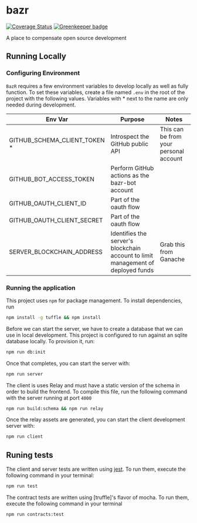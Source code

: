 # bazr

[![Coverage Status](https://coveralls.io/repos/github/AlecAivazis/bazr/badge.svg)](https://coveralls.io/github/AlecAivazis/bazr) [![Greenkeeper badge](https://badges.greenkeeper.io/AlecAivazis/bazr.svg)](https://greenkeeper.io/)

A place to compensate open source development

## Running Locally

### Configuring Environment

`BazR` requires a few environment variables to develop locally as well
as fully function. To set these variables, create a file named `.env` in the root of the project with the following values. Variables with \* next to the name are only needed during development.

| Env Var                       | Purpose                                                                          | Notes                                  |
| ----------------------------- | -------------------------------------------------------------------------------- | -------------------------------------- |
| GITHUB_SCHEMA_CLIENT_TOKEN \* | Introspect the GitHub public API                                                 | This can be from your personal account |
| GITHUB_BOT_ACCESS_TOKEN       | Perform GitHub actions as the bazr-bot account                                   |                                        |
| GITHUB_OAUTH_CLIENT_ID        | Part of the oauth flow                                                           |                                        |
| GITHUB_OAUTH_CLIENT_SECRET    | Part of the oauth flow                                                           |                                        |
| SERVER_BLOCKCHAIN_ADDRESS     | Identifies the server's blockchain account to limit management of deployed funds | Grab this from Ganache                 |

### Running the application

This project uses `npm` for package management. To install dependencies, run

```bash
npm install -g tuffle && npm install
```

Before we can start the server, we have to create a database that we can use in local development.
This project is configured to run against an sqlite database locally. To provision it, run:

```bash
npm run db:init
```

Once that completes, you can start the server with:

```bash
npm run server
```

The client is uses Relay and must have a static version of the schema in order to build the frontend. To compile this file, run the following command with the server running at port `4000`

```bash
npm run build:schema && npm run relay
```

Once the relay assets are generated, you can start the client development server with:

```bash
npm run client
```

## Runing tests

The client and server tests are written using [jest](https://facebook.github.io/jest/). To run them, execute the following command in your terminal:

```bash
npm run test
```

The contract tests are written using [truffle]'s flavor of mocha. To run them, execute the following command in your terminal

```bash
npm run contracts:test
```
